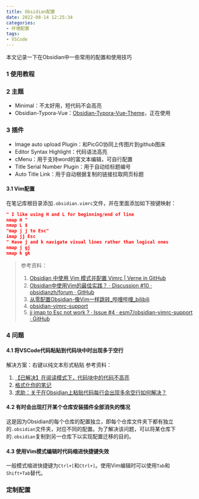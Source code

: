 ```yaml
---
title: Obsidian配置
date: 2022-08-14 12:25:34
categories:
- 环境配置
tags:
- VSCode
---
```


本文记录一下在Obsidian中一些常用的配置和使用技巧
<!--more-->
### 1 使用教程

### 2 主题
- Minimal：不太好用，短代码不会高亮
- Obsidian-Typora-Vue：[Obsidian-Typora-Vue-Theme](https://github.com/ZekunC/Obsidian-Typora-Vue-Theme)，正在使用
### 3 插件
- Image auto upload Plugin：和PicGO协同上传图片到github图床
- Editor Syntax Highlight：代码语法高亮
- cMenu：用于支持word的富文本编辑，可自行配置
- Title Serial Number Plugin：用于自动给标题编号
- Auto Title Link：用于自动根据复制的链接拉取网页标题
#### 3.1 Vim配置
在笔记库根目录添加`.obsidian.vimrc`文件，并在里面添加如下按键映射：
```json
" I like using H and L for beginning/end of line
nmap H ^
nmap L $
"map j j to Esc"
imap jj Esc
" Have j and k navigate visual lines rather than logical ones
nmap j gj
nmap k gk
```

> 参考资料：
> 1. [Obsidian 中使用 Vim 模式并配置 Vimrc | Verne in GitHub](https://einverne.github.io/post/2022/07/obsidian-vim-and-vimrc.html)
> 2. [Obsidian中使用Vim的最佳实践？ · Discussion #10 · obsidianzh/forum · GitHub](https://github.com/obsidianzh/forum/discussions/10)
> 3. [从零配置Obsidian-像Vim一样跳转_哔哩哔哩_bilibili](https://www.bilibili.com/video/BV1ZN4y1j73m)
> 4. [obsidian-vimrc-support](https://github.com/esm7/obsidian-vimrc-support)
> 5. [jj imap to Esc not work ? · Issue #4 · esm7/obsidian-vimrc-support · GitHub](https://github.com/esm7/obsidian-vimrc-support/issues/4)
### 4 问题
#### 4.1 将VSCode代码粘贴到代码块中时出现多于空行
解决方案：右键以纯文本形式粘贴
参考资料：
1.  [【已解决】在阅读模式下，代码块中的代码不高亮](https://forum-zh.obsidian.md/t/topic/7496)
2. [格式化你的笔记](https://publish.obsidian.md/help-zh/%E4%BD%BF%E7%94%A8%E6%8C%87%E5%8D%97/%E6%A0%BC%E5%BC%8F%E5%8C%96%E4%BD%A0%E7%9A%84%E7%AC%94%E8%AE%B0)
3. [求助：关于在Obsidian上粘贴代码每行会出现多余空行如何解决？](https://forum-zh.obsidian.md/t/topic/7432)
#### 4.2 有时会出现打开某个仓库安装插件全部消失的情况
这是因为Obsidian的每个仓库的配置独立，即每个仓库文件夹下都有独立的`.obsidian`文件夹，对应不同的配置。为了解决该问题，可以将某仓库下的`.obsidian`复制到另一仓库下以实现配置迁移的目的。
#### 4.3 使用Vim模式编辑时代码缩进快捷键失效
一般模式缩进快捷键为`Ctrl+[`和`Ctrl+]`。使用Vim编辑时可以使用`Tab`和`Shift+Tab`替代。

### 定制配置



